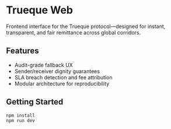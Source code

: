 # Trueque Web

Frontend interface for the Trueque protocol—designed for instant, transparent, and fair remittance across global corridors.

## Features

- Audit-grade fallback UX
- Sender/receiver dignity guarantees
- SLA breach detection and fee attribution
- Modular architecture for reproducibility

## Getting Started

```bash
npm install
npm run dev